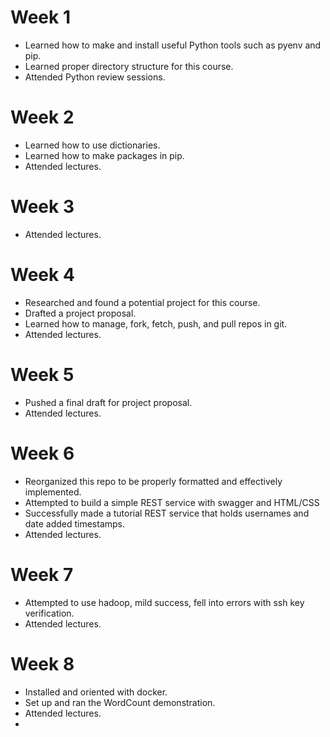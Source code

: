 <h1>Week 1</h1>
<ul>
  <li>Learned how to make and install useful Python tools such as pyenv and pip.</li>
  <li>Learned proper directory structure for this course.</li>
  <li>Attended Python review sessions.</li>
</ul>

<h1>Week 2</h1>
<ul>
  <li>Learned how to use dictionaries.</li>
  <li>Learned how to make packages in pip.</li>
  <li>Attended lectures.</li>
</ul>

<h1>Week 3</h1>
<ul>
  <li>Attended lectures.</li>
</ul>

<h1>Week 4</h1>
<ul>
  <li>Researched and found a potential project for this course.</li>
  <li>Drafted a project proposal.</li>
  <li>Learned how to manage, fork, fetch, push, and pull repos in git.</li>
  <li>Attended lectures.</li>
</ul>

<h1>Week 5</h1>
<ul>
  <li>Pushed a final draft for project proposal.</li>
  <li>Attended lectures.</li>
</ul>

<h1>Week 6</h1>
<ul>
  <li>Reorganized this repo to be properly formatted and effectively implemented.</li>
  <li>Attempted to build a simple REST service with swagger and HTML/CSS</li>
  <li>Successfully made a tutorial REST service that holds usernames and date added timestamps.</li>
  <li>Attended lectures.</li>
</ul>
<h1>Week 7</h1>
<ul>
  <li>Attempted to use hadoop, mild success, fell into errors with ssh key verification.</li>
  <li>Attended lectures.</li>
</ul>
<h1>Week 8</h1>
<ul>
  <li>Installed and oriented with docker.</li>
  <li>Set up and ran the WordCount demonstration.</li>
  <li>Attended lectures.</li>
  <li></li>
</ul>
